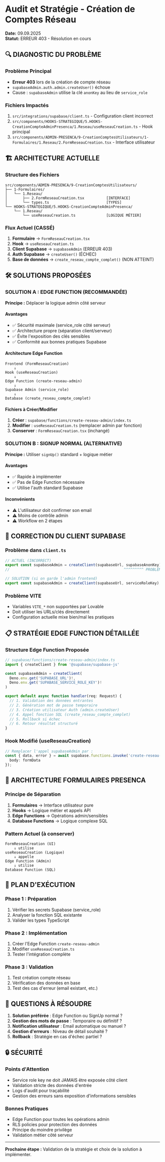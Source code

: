 # Audit et Stratégie - Création de Comptes Réseau
**Date:** 09.09.2025  
**Statut:** ERREUR 403 - Résolution en cours

## 🔍 DIAGNOSTIC DU PROBLÈME

### Problème Principal
- **Erreur 403** lors de la création de compte réseau
- `supabaseAdmin.auth.admin.createUser()` échoue
- Cause : `supabaseAdmin` utilise la clé `anonKey` au lieu de `service_role`

### Fichiers Impactés
1. `src/integrations/supabase/client.ts` - Configuration client incorrect
2. `src/components/HOOKS-STRATEGIQUE/5.HOOKS-CreationCompteAdminPresenca/1.Reseau/useReseauCreation.ts` - Hook principal
3. `src/components/ADMIN-PRESENCA/9-CreationComptesUtilisateurs/1-Formulaires/1.Reseau/2.FormReseauCreation.tsx` - Interface utilisateur

## 🏗️ ARCHITECTURE ACTUELLE

### Structure des Fichiers
```
src/components/ADMIN-PRESENCA/9-CreationComptesUtilisateurs/
├── 1-Formulaires/
│   └── 1.Reseau/
│       ├── 2.FormReseauCreation.tsx          [INTERFACE]
│       └── types.ts                          [TYPES]
└── HOOKS-STRATEGIQUE/5.HOOKS-CreationCompteAdminPresenca/
    └── 1.Reseau/
        └── useReseauCreation.ts              [LOGIQUE MÉTIER]
```

### Flux Actuel (CASSÉ)
1. **Formulaire** → `FormReseauCreation.tsx`
2. **Hook** → `useReseauCreation.ts`
3. **Client Supabase** → `supabaseAdmin` (ERREUR 403)
4. **Auth Supabase** → `createUser()` (ÉCHEC)
5. **Base de données** → `create_reseau_compte_complet()` (NON ATTEINT)

## 🛠️ SOLUTIONS PROPOSÉES

### SOLUTION A : EDGE FUNCTION (RECOMMANDÉE)
**Principe :** Déplacer la logique admin côté serveur

#### Avantages
- ✅ Sécurité maximale (service_role côté serveur)
- ✅ Architecture propre (séparation client/serveur)
- ✅ Évite l'exposition des clés sensibles
- ✅ Conformité aux bonnes pratiques Supabase

#### Architecture Edge Function
```
Frontend (FormReseauCreation) 
    ↓
Hook (useReseauCreation)
    ↓
Edge Function (create-reseau-admin)
    ↓
Supabase Admin (service_role)
    ↓
Database (create_reseau_compte_complet)
```

#### Fichiers à Créer/Modifier
1. **Créer** : `supabase/functions/create-reseau-admin/index.ts`
2. **Modifier** : `useReseauCreation.ts` (remplacer admin par fonction)
3. **Conserver** : `FormReseauCreation.tsx` (inchangé)

### SOLUTION B : SIGNUP NORMAL (ALTERNATIVE)
**Principe :** Utiliser `signUp()` standard + logique métier

#### Avantages
- ✅ Rapide à implémenter
- ✅ Pas de Edge Function nécessaire
- ✅ Utilise l'auth standard Supabase

#### Inconvénients
- ⚠️ L'utilisateur doit confirmer son email
- ⚠️ Moins de contrôle admin
- ⚠️ Workflow en 2 étapes

## 🔧 CORRECTION DU CLIENT SUPABASE

### Problème dans `client.ts`
```typescript
// ACTUEL (INCORRECT)
export const supabaseAdmin = createClient(supabaseUrl, supabaseAnonKey);
//                                                    ^^^^^^^^^ PROBLÈME

// SOLUTION (si on garde l'admin frontend)
export const supabaseAdmin = createClient(supabaseUrl, serviceRoleKey);
```

### Problème VITE
- Variables `VITE_*` non supportées par Lovable
- Doit utiliser les URLs/clés directement
- Configuration actuelle mixe bien/mal les pratiques

## 📋 STRATÉGIE EDGE FUNCTION DÉTAILLÉE

### Structure Edge Function Proposée
```typescript
// supabase/functions/create-reseau-admin/index.ts
import { createClient } from '@supabase/supabase-js'

const supabaseAdmin = createClient(
  Deno.env.get('SUPABASE_URL')!,
  Deno.env.get('SUPABASE_SERVICE_ROLE_KEY')!
)

export default async function handler(req: Request) {
  // 1. Validation des données entrantes
  // 2. Génération mot de passe temporaire
  // 3. Création utilisateur Auth (admin.createUser)
  // 4. Appel fonction SQL (create_reseau_compte_complet)
  // 5. Rollback si échec
  // 6. Retour résultat structuré
}
```

### Hook Modifié (useReseauCreation)
```typescript
// Remplacer l'appel supabaseAdmin par :
const { data, error } = await supabase.functions.invoke('create-reseau-admin', {
  body: formData
});
```

## 🎯 ARCHITECTURE FORMULAIRES PRESENCA

### Principe de Séparation
1. **Formulaires** → Interface utilisateur pure
2. **Hooks** → Logique métier et appels API
3. **Edge Functions** → Opérations admin/sensibles
4. **Database Functions** → Logique complexe SQL

### Pattern Actuel (à conserver)
```
FormReseauCreation (UI)
    ↓ utilise
useReseauCreation (Logique)
    ↓ appelle
Edge Function (Admin)
    ↓ utilise
Database Function (SQL)
```

## 🚀 PLAN D'EXÉCUTION

### Phase 1 : Préparation
1. Vérifier les secrets Supabase (service_role)
2. Analyser la fonction SQL existante
3. Valider les types TypeScript

### Phase 2 : Implémentation
1. Créer l'Edge Function `create-reseau-admin`
2. Modifier `useReseauCreation.ts`
3. Tester l'intégration complète

### Phase 3 : Validation
1. Test création compte réseau
2. Vérification des données en base
3. Test des cas d'erreur (email existant, etc.)

## 📝 QUESTIONS À RÉSOUDRE

1. **Solution préférée** : Edge Function ou SignUp normal ?
2. **Gestion des mots de passe** : Temporaire ou définitif ?
3. **Notification utilisateur** : Email automatique ou manuel ?
4. **Gestion d'erreurs** : Niveau de détail souhaité ?
5. **Rollback** : Stratégie en cas d'échec partiel ?

## 🔒 SÉCURITÉ

### Points d'Attention
- Service role key ne doit JAMAIS être exposée côté client
- Validation stricte des données d'entrée
- Logs d'audit pour traçabilité
- Gestion des erreurs sans exposition d'informations sensibles

### Bonnes Pratiques
- Edge Function pour toutes les opérations admin
- RLS policies pour protection des données
- Principe du moindre privilège
- Validation métier côté serveur

---

**Prochaine étape :** Validation de la stratégie et choix de la solution à implémenter.